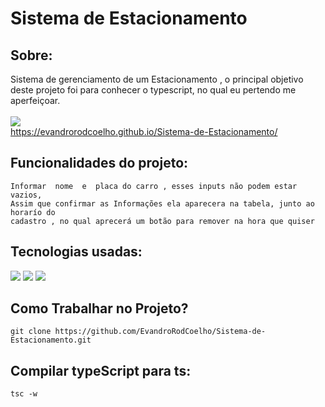 # Sistema de Estacionamento
## Sobre:
Sistema de gerenciamento  de um Estacionamento , o principal objetivo deste projeto foi para conhecer o typescript, no qual eu pertendo me aperfeiçoar. <br>
<br>
<img src="https://img.shields.io/website-up-down-green-red/http/monip.org.svg" />
<br>
https://evandrorodcoelho.github.io/Sistema-de-Estacionamento/

## Funcionalidades do projeto:
    Informar  nome  e  placa do carro , esses inputs não podem estar vazios, 
    Assim que confirmar as Informações ela aparecera na tabela, junto ao horarío do 
    cadastro , no qual aprecerá um botão para remover na hora que quiser


## Tecnologias usadas:
<div class="flex">
  <img src="https://img.shields.io/badge/TypeScript-007ACC?style=for-the-badge&logo=typescript&logoColor=white" />
  <img src="https://img.shields.io/badge/Bootstrap-563D7C?style=for-the-badge&logo=bootstrap&logoColor=white" />
  <img src="https://img.shields.io/badge/HTML-239120?style=for-the-badge&logo=html5&logoColor=white" />
</div>

## Como Trabalhar no Projeto? 

    git clone https://github.com/EvandroRodCoelho/Sistema-de-Estacionamento.git
## Compilar typeScript para ts:    
    tsc -w


    
